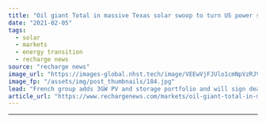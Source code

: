 ```yaml
---
title: "Oil giant Total in massive Texas solar swoop to turn US power supply green"
date: "2021-02-05"
tags: 
  - solar
  - markets
  - energy transition
  - recharge news
source: "recharge news"
image_url: "https://images-global.nhst.tech/image/VEEwVjFJUlo1cmNpVzRJV1NjdlFsN0JENnlWSVlZMkJzVzIyMXhNSTZzdz0=/nhst/binary/2bccd42b464f6bcabef30e4acddd3067"
image_fp: "/assets/img/post_thumbnails/184.jpg"
lead: "French group adds 3GW PV and storage portfolio and will sign deal covering supply to all American industrial sites"
article_url: "https://www.rechargenews.com/markets/oil-giant-total-in-massive-texas-solar-swoop-to-turn-us-power-supply-green/2-1-958087"
---
```


---
